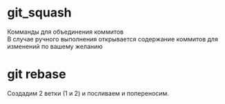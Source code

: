# git_squash
Комманды для объединения коммитов <br>
В случае ручного выполнения открывается содержание коммитов для изменений по вашему желанию

# git rebase
Создадим 2 ветки (1 и 2) и посливаем и попереносим.